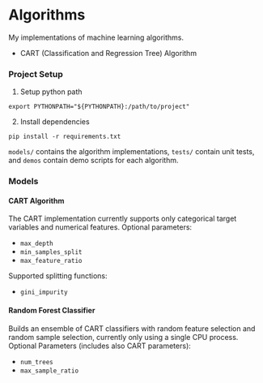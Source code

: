 # Algorithms

My implementations of machine learning algorithms.
* CART (Classification and Regression Tree) Algorithm

### Project Setup
1. Setup python path
```
export PYTHONPATH="${PYTHONPATH}:/path/to/project"
```
2. Install dependencies
```
pip install -r requirements.txt
```
`models/` contains the algorithm implementations, `tests/` contain unit tests, and `demos` contain demo scripts for each algorithm.
### Models
#### CART Algorithm
The CART implementation currently supports only categorical target variables and numerical features. 
Optional parameters:
* `max_depth`
* `min_samples_split`
* `max_feature_ratio`

Supported splitting functions:
* `gini_impurity`

#### Random Forest Classifier
Builds an ensemble of CART classifiers with random feature selection and random sample selection, currently only using a single CPU process. Optional Parameters (includes also CART parameters):
* `num_trees`
* `max_sample_ratio`